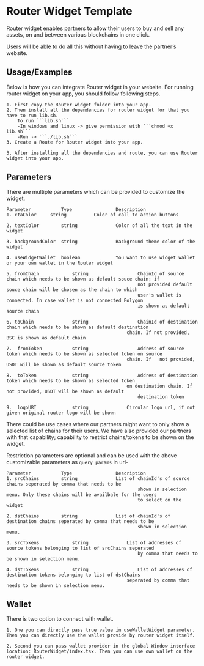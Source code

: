 # Router Widget Template
Router widget enables partners to allow their users to buy and sell any assets, on and between various blockchains in one click. 

Users will be able to do all this without having to leave the partner’s website.

## Usage/Examples
Below is how you can integrate Router widget in your website.
	For running router widget on your app, you should follow following steps.
	
	1. First copy the Router widget folder into your app.
	2. Then install all the dependencies for router widget for that you have to run lib.sh.
		To run ```lib.sh```
		-In windows and linux -> give permission with ```chmod +x lib.sh```
		-Run -> ```./lib.sh```
    3. Create a Route for Router widget into your app.
    
	3. After installing all the dependencies and route, you can use Router widget into your app.
	

## Parameters

There are multiple parameters which can be provided to customize the widget. 

	Parameter      	 	Type	      		Description
	1. ctaColor		string			Color of call to action buttons

	2. textColor		string		        Color of all the text in the widget

	3. backgroundColor	string		        Background theme color of the widget

	4. useWidgetWallet	boolean		        You want to use widget wallet or your own wallet in the Router widget

	5. fromChain        	string              	ChainId of source chain which needs to be shown as default souce chain; if 
                                            		not provided default souce chain will be chosen as the chain to which 
                                            		user's wallet is  connected. In case wallet is not connected Polygon 
                                            		is shown as default source chain

	6. toChain          	string              	ChainId of destination chain which needs to be shown as default destination
	                                        	chain. If not provided, BSC is shown as default chain

	7.  fromToken       	string              	Address of source token which needs to be shown as selected token on source
	                                        	chain. If   not provided, USDT will be shown as default source token

	8.  toToken         	string              	Address of destination token which needs to be shown as selected token 
	                                        	on destination chain. If not provided, USDT will be shown as default 
                                            		destination token

	9.  logoURI         	string             	Circular logo url, if not given original router logo will be shown

There could be use cases where our partners might want to only show a selected list of chains for their users. We have also provided our partners with that capability; capability to restrict chains/tokens to be shown on the widget.

Restriction parameters are optional and can be used with the above customizable parameters as ```query params``` in url-

	Parameter      		Type	      		Description
	1. srcChains		string		        List of chainId's of source chains seperated by comma that needs to be 
                                            		shown in selection menu. Only these chains will be availbale for the users
                                            		to select on the widget

	2. dstChains		string		        List of chainId's of destination chains seperated by comma that needs to be 
                                            		shown in selection menu.

	3. srcTokens	    	string		        List of addresses of source tokens belonging to list of srcChains seperated 
                                            		by comma that needs to be shown in selection menu.

	4. dstTokens	    	string	            	List of addresses of destination tokens belonging to list of dstChains 
                                           		seperated by comma that needs to be shown in selection menu.


## Wallet

There is two option to connect with wallet.

    1. One you can directly pass true value in useWalletWidget parameter. Then you can directly use the wallet provide by router widget itself.
    
    2. Second you can pass wallet provider in the global Window interface location: RouterWidget/index.tsx. Then you can use own wallet on the router widget.

